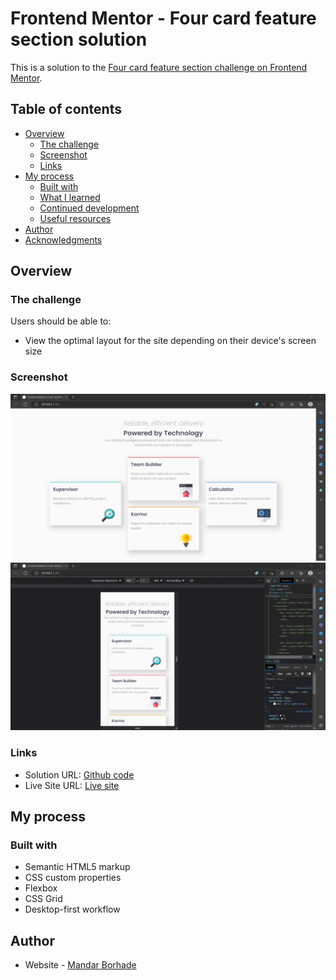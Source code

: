 # Frontend Mentor - Four card feature section solution

This is a solution to the [Four card feature section challenge on Frontend Mentor](https://www.frontendmentor.io/challenges/four-card-feature-section-weK1eFYK). 

## Table of contents

- [Overview](#overview)
  - [The challenge](#the-challenge)
  - [Screenshot](#screenshot)
  - [Links](#links)
- [My process](#my-process)
  - [Built with](#built-with)
  - [What I learned](#what-i-learned)
  - [Continued development](#continued-development)
  - [Useful resources](#useful-resources)
- [Author](#author)
- [Acknowledgments](#acknowledgments)



## Overview

### The challenge

Users should be able to:

- View the optimal layout for the site depending on their device's screen size

### Screenshot

![](./desktop%20solution.png)
![](./mobile%20solution.png)


### Links

- Solution URL: [Github code](https://github.com/MandarBorhade/four-card-feature-section-master-solution)
- Live Site URL: [Live site](https://mandarborhade.github.io/four-card-feature-section-master-solution/)

## My process

### Built with

- Semantic HTML5 markup
- CSS custom properties
- Flexbox
- CSS Grid
- Desktop-first workflow


## Author

- Website - [Mandar Borhade](https://github.com/MandarBorhade)


